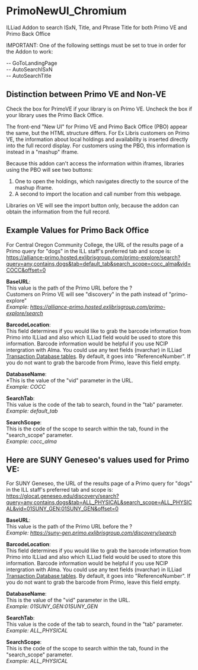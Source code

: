 # PrimoNewUI_Chromium
ILLiad Addon to search ISxN, Title, and Phrase Title for both Primo VE and Primo Back Office

IMPORTANT:  One of the following settings must be set to true in order for the Addon to work:

-- GoToLandingPage  
-- AutoSearchISxN  
-- AutoSearchTitle  

## Distinction between Primo VE and Non-VE

Check the box for PrimoVE if your library is on Primo VE. Uncheck the box if your library uses the Primo Back Office.

The front-end "New UI" for Primo VE and Primo Back Office (PBO) appear the same, but the HTML structure differs.
For Ex Libris customers on Primo VE, the information about local holdings and availability is inserted directly
into the full record display. For customers using the PBO, this information is instead in a "mashup" iframe.

Because this addon can't access the information within iframes, libraries using the PBO will see two buttons:

1) One to open the holdings, which navigates directly to the source of the mashup iframe.
2) A second to import the location and call number from this webpage.

Libraries on VE will see the import button only, because the addon can obtain the information from the full record.

## Example Values for Primo Back Office

For Central Oregon Community College, the URL of the results page of a Primo query for "dogs" in the ILL staff's preferred tab and scope is:  
https://alliance-primo.hosted.exlibrisgroup.com/primo-explore/search?query=any,contains,dogs&tab=default_tab&search_scope=cocc_alma&vid=COCC&offset=0

**BaseURL**:  
This value is the path of the Primo URL before the ?  
Customers on Primo VE will see "discovery" in the path instead of "primo-explore"  
*Example: https://alliance-primo.hosted.exlibrisgroup.com/primo-explore/search*

**BarcodeLocation**:  
This field determines if you would like to grab the barcode information from Primo into ILLiad and also which ILLiad field would be used to store this information. Barcode information would be helpful if you use NCIP intergration with Alma.
You could use any text fields (nvarchar) in ILLiad [Transaction Database tables](https://support.atlas-sys.com/hc/en-us/articles/360011812074-ILLiad-Database-Tables). By default, it goes into "ReferenceNumber".
If you do not want to grab the barcode from Primo, leave this field empty.

**DatabaseName**:  
*This is the value of the "vid" parameter in the URL.  
*Example: COCC*

**SearchTab**:  
This value is the code of the tab to search, found in the "tab" parameter.  
*Example: default_tab*

**SearchScope**:  
This is the code of the scope to search within the tab, found in the "search_scope" parameter.  
*Example: cocc_alma*

## Here are SUNY Geneseo's values used for Primo VE:

For SUNY Geneseo, the URL of the results page of a Primo query for "dogs" in the ILL staff's preferred tab and scope is:  
https://glocat.geneseo.edu/discovery/search?query=any,contains,dogs&tab=ALL_PHYSICAL&search_scope=ALL_PHYSICAL&vid=01SUNY_GEN:01SUNY_GEN&offset=0

**BaseURL**:  
This value is the path of the Primo URL before the ?  
*Example: https://suny-gen.primo.exlibrisgroup.com/discovery/search*

**BarcodeLocation**:  
This field determines if you would like to grab the barcode information from Primo into ILLiad and also which ILLiad field would be used to store this information. Barcode information would be helpful if you use NCIP intergration with Alma.
You could use any text fields (nvarchar) in ILLiad [Transaction Database tables](https://support.atlas-sys.com/hc/en-us/articles/360011812074-ILLiad-Database-Tables). By default, it goes into "ReferenceNumber".
If you do not want to grab the barcode from Primo, leave this field empty.

**DatabaseName**:  
This is the value of the "vid" parameter in the URL.  
*Example: 01SUNY_GEN:01SUNY_GEN*

**SearchTab**:  
This value is the code of the tab to search, found in the "tab" parameter.  
*Example: ALL_PHYSICAL*

**SearchScope**:  
This is the code of the scope to search within the tab, found in the "search_scope" parameter.  
*Example: ALL_PHYSICAL*
